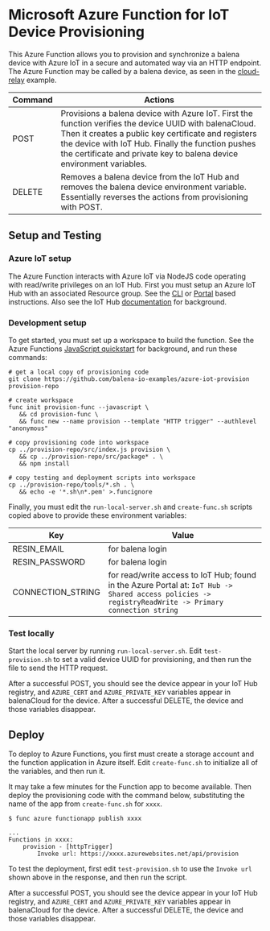 # Microsoft Azure Function for IoT Device Provisioning
This Azure Function allows you to provision and synchronize a balena device with Azure IoT in a secure and automated way via an HTTP endpoint. The Azure Function may be called by a balena device, as seen in the [cloud-relay](https://github.com/balena-io-examples/cloud-relay) example.

| Command | Actions |
|---------|---------|
| POST | Provisions a balena device with Azure IoT. First the function verifies the device UUID with balenaCloud. Then it creates a public key certificate and registers the device with IoT Hub. Finally the function pushes the certificate and private key to balena device environment variables. |
| DELETE | Removes a balena device from the IoT Hub and removes the balena device environment variable. Essentially reverses the actions from provisioning with POST. |

## Setup and Testing
### Azure IoT setup
The Azure Function interacts with Azure IoT via NodeJS code operating with read/write privileges on an IoT Hub. First you must setup an Azure IoT Hub with an associated Resource group. See the [CLI](https://docs.microsoft.com/en-us/azure/iot-develop/quickstart-send-telemetry-iot-hub?pivots=programming-language-nodejs#create-an-iot-hub) or [Portal](https://docs.microsoft.com/en-us/azure/iot-hub/iot-hub-node-node-device-management-get-started#create-an-iot-hub) based instructions. Also see the IoT Hub [documentation](https://docs.microsoft.com/en-us/azure/iot-hub/) for background.

### Development setup
To get started, you must set up a workspace to build the function. See the Azure Functions [JavaScript quickstart](https://docs.microsoft.com/en-us/azure/azure-functions/create-first-function-cli-node) for background, and run these commands:

```
# get a local copy of provisioning code
git clone https://github.com/balena-io-examples/azure-iot-provision provision-repo

# create workspace
func init provision-func --javascript \
   && cd provision-func \
   && func new --name provision --template "HTTP trigger" --authlevel "anonymous"

# copy provisioning code into workspace
cp ../provision-repo/src/index.js provision \
   && cp ../provision-repo/src/package* . \
   && npm install

# copy testing and deployment scripts into workspace
cp ../provision-repo/tools/*.sh . \
   && echo -e '*.sh\n*.pem' >.funcignore
```

Finally, you must edit the `run-local-server.sh` and `create-func.sh` scripts copied above to provide these environment variables:

|    Key      |    Value    |
|-------------|-------------|
| RESIN_EMAIL | for balena login |
| RESIN_PASSWORD | for balena login |
| CONNECTION_STRING | for read/write access to IoT Hub; found in the Azure Portal at: `IoT Hub -> Shared access policies -> registryReadWrite -> Primary connection string` |

### Test locally
Start the local server by running `run-local-server.sh`.
Edit `test-provision.sh` to set a valid device UUID for provisioning, and then run the file to send the HTTP request.

After a successful POST, you should see the device appear in your IoT Hub registry, and `AZURE_CERT` and `AZURE_PRIVATE_KEY` variables appear in balenaCloud for the device. After a successful DELETE, the device and those variables disappear.

## Deploy
To deploy to Azure Functions, you first must create a storage account and the function application in Azure itself. Edit `create-func.sh` to initialize all of the variables, and then run it.

It may take a few minutes for the Function app to become available. Then deploy the provisioning code with the command below, substituting the name of the app from `create-func.sh` for `xxxx`.

```
$ func azure functionapp publish xxxx

...
Functions in xxxx:
    provision - [httpTrigger]
        Invoke url: https://xxxx.azurewebsites.net/api/provision
```

To test the deployment, first edit `test-provision.sh` to use the `Invoke url` shown above in the response, and then run the script.

After a successful POST, you should see the device appear in your IoT Hub registry, and `AZURE_CERT` and `AZURE_PRIVATE_KEY` variables appear in balenaCloud for the device. After a successful DELETE, the device and those variables disappear.
